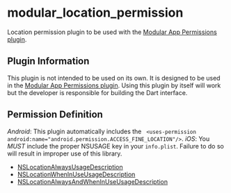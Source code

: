 # modular_location_permission

Location permission plugin to be used with the [Modular App Permissions plugin](https://github.com/uptech/modular_app_permissions).

## Plugin Information

This plugin is not intended to be used on its own. It is designed to be used in the [Modular App Permissions
plugin](https://github.com/uptech/modular_app_permissions). Using this plugin by itself will work
but the developer is responsible for building the Dart interface.  

## Permission Definition

*Android*: This plugin automatically includes the ` <uses-permission android:name="android.permission.ACCESS_FINE_LOCATION"/>`.
*iOS*: You _MUST_ include the proper NSUSAGE key in your `info.plist`. Failure to do so will result in 
improper use of this library. 
- [NSLocationAlwaysUsageDescription](https://developer.apple.com/documentation/bundleresources/information_property_list/nslocationalwaysusagedescription)
- [NSLocationWhenInUseUsageDescription](https://developer.apple.com/documentation/bundleresources/information_property_list/nslocationwheninuseusagedescription)
- [NSLocationAlwaysAndWhenInUseUsageDescription](https://developer.apple.com/documentation/bundleresources/information_property_list/nslocationalwaysandwheninuseusagedescription)
